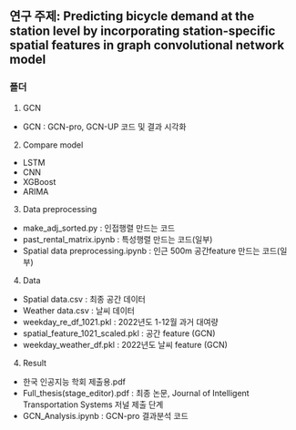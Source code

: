 ## 연구 주제: Predicting bicycle demand  at the station level by incorporating station-specific spatial features in graph convolutional network model
### 폴더
1) GCN
- GCN : GCN-pro, GCN-UP 코드 및 결과 시각화

2) Compare model
- LSTM
- CNN
- XGBoost
- ARIMA

3) Data preprocessing
- make_adj_sorted.py : 인접행렬 만드는 코드
- past_rental_matrix.ipynb : 특성행렬 만드는 코드(일부)
- Spatial data preprocessing.ipynb : 인근 500m 공간feature 만드는 코드(일부)

4) Data
- Spatial data.csv : 최종 공간 데이터
- Weather data.csv : 날씨 데이터
- weekday_re_df_1021.pkl : 2022년도 1-12월 과거 대여량
- spatial_feature_1021_scaled.pkl : 공간 feature (GCN)
- weekday_weather_df.pkl : 2022년도 날씨 feature (GCN)

4) Result
- 한국 인공지능 학회 제출용.pdf
- Full_thesis(stage_editor).pdf : 최종 논문, Journal of Intelligent Transportation Systems 저널 제출 단계
- GCN_Analysis.ipynb : GCN-pro 결과분석 코드
